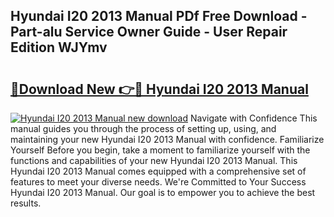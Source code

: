 ## Hyundai I20 2013 Manual PDf Free Download - Part-alu Service Owner Guide - User Repair Edition WJYmv

# <h2><a href="http://cf24871.oget.top/?id=Hyundai+I20+2013+Manual">🔗Download New 👉🔴 Hyundai I20 2013 Manual</a></h2>

[![Hyundai I20 2013 Manual new download](https://i.imgur.com/5g1atiW.png)](http://cf24871.oget.top/?id=Hyundai+I20+2013+Manual)
Navigate with Confidence This manual guides you through the process of setting up, using, and maintaining your new Hyundai I20 2013 Manual with confidence. Familiarize Yourself Before you begin, take a moment to familiarize yourself with the functions and capabilities of your new Hyundai I20 2013 Manual. This Hyundai I20 2013 Manual comes equipped with a comprehensive set of features to meet your diverse needs. We're Committed to Your Success Hyundai I20 2013 Manual. Our goal is to empower you to achieve the best results.
